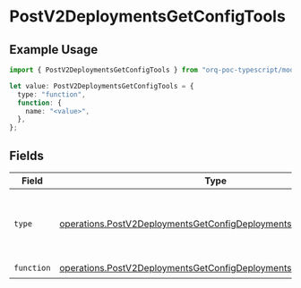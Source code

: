 # PostV2DeploymentsGetConfigTools

## Example Usage

```typescript
import { PostV2DeploymentsGetConfigTools } from "orq-poc-typescript/models/operations";

let value: PostV2DeploymentsGetConfigTools = {
  type: "function",
  function: {
    name: "<value>",
  },
};
```

## Fields

| Field                                                                                                                                              | Type                                                                                                                                               | Required                                                                                                                                           | Description                                                                                                                                        |
| -------------------------------------------------------------------------------------------------------------------------------------------------- | -------------------------------------------------------------------------------------------------------------------------------------------------- | -------------------------------------------------------------------------------------------------------------------------------------------------- | -------------------------------------------------------------------------------------------------------------------------------------------------- |
| `type`                                                                                                                                             | [operations.PostV2DeploymentsGetConfigDeploymentsResponse200Type](../../models/operations/postv2deploymentsgetconfigdeploymentsresponse200type.md) | :heavy_check_mark:                                                                                                                                 | The type of the tool. Currently, only `function` is supported.                                                                                     |
| `function`                                                                                                                                         | [operations.PostV2DeploymentsGetConfigDeploymentsFunction](../../models/operations/postv2deploymentsgetconfigdeploymentsfunction.md)               | :heavy_check_mark:                                                                                                                                 | N/A                                                                                                                                                |